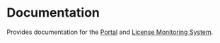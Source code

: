 # Documentation

 Provides documentation for the [Portal](portal/README) and [License Monitoring System](lms/README).
 